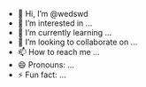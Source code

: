 - 👋 Hi, I’m @wedswd
- 👀 I’m interested in ...
- 🌱 I’m currently learning ...
- 💞️ I’m looking to collaborate on ...
- 📫 How to reach me ...
- 😄 Pronouns: ...
- ⚡ Fun fact: ...

<!---
wedswd/wedswd is a ✨ special ✨ repository because its `README.md` (this file) appears on your GitHub profile.
You can click the Preview link to take a look at your changes.
--->
